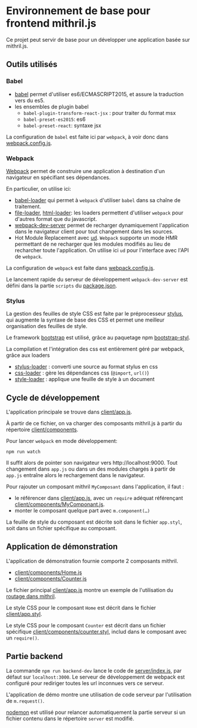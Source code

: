 # Environnement de base pour frontend mithril.js

Ce projet peut servir de base pour un développer une application basée
sur mithril.js.

## Outils utilisés

### Babel

* [babel](http://babeljs.io) permet d'utiliser es6/ECMASCRIPT2015, et
assure la traduction vers du es5.
* les ensembles de plugin babel 
    * `babel-plugin-transform-react-jsx` : pour traiter du format msx
    * `babel-preset-es2015`: es6
    * `babel-preset-react`: syntaxe jsx


La configuration de `babel` est faite ici par `webpack`, à voir donc dans 
[webpack.config.js](webpack.config.js).

### Webpack

[Webpack](https://webpack.github.io/) permet de construire une
application à destination d'un navigateur en spécifiant ses
dépendances.

En particulier, on utilise ici:

* [babel-loader](https://github.com/babel/babel-loader) qui permet à
`webpack` d'utiliser `babel` dans sa chaîne de traitement.
* [file-loader](https://github.com/webpack/file-loader),
  [html-loader](https://github.com/webpack/html-loader): les loaders
  permettent d'utiliser `webpack` pour d'autres format que du
  javascript.
* [webpack-dev-server](https://github.com/webpack/webpack-dev-server)
  permet de recharger dynamiquement l'application dans le navigateur
  client pour tout changement dans les sources.
* Hot Module Replacement avec
  [ud](https://github.com/AgentME/ud). `Webpack` supporte un mode HMR
  permettant de ne recharger que les modules modifiés au lieu de
  recharcher toute l'application. On utilise ici `ud` pour l'interface
  avec l'API de `webpack`.

La configuration de `webpack` est faite dans
[webpack.config.js](webpack.config.js).

Le lancement rapide du serveur de développement `webpack-dev-server`
est défini dans la partie `scripts` du [package.json](package.json).

### Stylus

La gestion des feuilles de style CSS est faite par le préprocesseur [stylus](https://learnboost.github.io/stylus/), qui augmente la syntaxe de base des CSS et permet une meilleur organisation
des feuilles de style.

Le framework [bootstrap](http://getbootstrap.com/) est utilisé, grâce au paquetage npm [bootstrap-styl](https://github.com/maxmx/bootstrap-stylus).

La compilation et l'intégration des css est entièrement géré par webpack, grâce aux loaders

* [stylus-loader](https://github.com/shama/stylus-loader) : converti une source au format stylus en css
* [css-loader](https://github.com/webpack/css-loader) : gère les dépendances css (`@import`, `url()`)
* [style-loader](https://github.com/webpack/style-loader) : applique une feuille de style à un document


## Cycle de développement

L'application principale se trouve dans
[client/app.js](client/app.js).

À partir de ce fichier, on va charger des composants mithril.js à
partir du répertoire [client/components](client/components).

Pour lancer `webpack` en mode développement:

```
npm run watch
```

Il suffit alors de pointer son navigateur vers http://localhost:9000.
Tout changement dans `app.js` ou dans un des modules chargés à partir
de `app.js` entraîne alors le rechargement dans le navigateur.

Pour rajouter un composant mithril `MyComposant` dans l'application, il faut :

* le référencer dans [client/app.js](client/app.js), avec un `require`
adéquat référençant [client/components/MyComponant.js](client/components/MyComponant.js).
* monter le composant quelque part avec `m.component(…)`

La feuille de style du composant est décrite soit dans le fichier `app.styl`, soit dans un fichier 
spécifique au composant.

## Application de démonstration

L'application de démonstration fournie comporte 2 composants mithril.

* [client/components/Home.js](client/components/Home.js)
* [client/components/Counter.js](client/components/Counter.js)

Le fichier principal [client/app.js](client/app.js) montre un exemple
de l'utilisation du [routage dans mithril](http://mithril.js.org/mithril.route.html).

Le style CSS pour le composant `Home` est décrit dans le fichier [client/app.styl](client/app.styl).

Le style CSS pour le composant `Counter` est décrit dans un fichier spécifique [client/components/counter.styl](client/components/counter.styl), includ dans le composant avec un `require()`.

## Partie backend

La commande `npm run backend-dev` lance le code de
[server/index.js](server/index.js), par défaut sur `localhost:3000`. Le
serveur de développement de webpack est configuré pour rediriger
toutes les url inconnues vers ce serveur.

L'application de démo montre une utilisation de code serveur par
l'utilisation de `m.request()`.

[nodemon](https://github.com/remy/nodemon) est utilisé pour relancer
automatiquement la partie serveur si un fichier contenu dans le
répertoire `server` est modifié.

